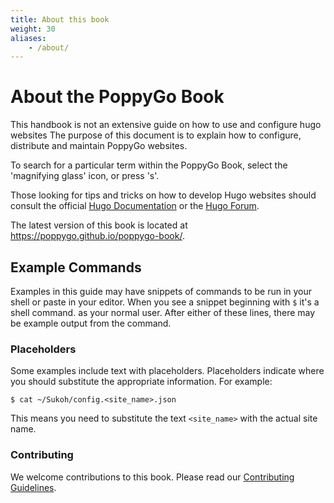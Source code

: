 ```yaml
---
title: About this book
weight: 30
aliases:
    - /about/
---
```


# About the PoppyGo Book

This handbook is not an extensive guide on how to use and configure hugo
websites The purpose of this document is to explain how to configure,
distribute and maintain PoppyGo websites.

To search for a particular term within the PoppyGo Book, select the 'magnifying
glass' icon, or press 's'.

Those looking for tips and tricks on how to develop Hugo websites should
consult the official [Hugo Documentation](https://gohugo.io/documentation/) or
the [Hugo Forum](https://discourse.gohugo.io/).

The latest version of this book is located at https://poppygo.github.io/poppygo-book/.

## Example Commands

Examples in this guide may have snippets of commands to be run in your shell or
paste in your editor. When you see a snippet beginning with `$` it's a shell command.
as your normal user. After either of these lines, there may be example output
from the command.

### Placeholders

Some examples include text with placeholders. Placeholders indicate where you
should substitute the appropriate information. For example:

```
$ cat ~/Sukoh/config.<site_name>.json
```

This means you need to substitute the text `<site_name>` with the actual site
name.

### Contributing

We welcome contributions to this book. Please read our [Contributing
Guidelines](https://github.com/poppygo/poppygo-book/blob/main/CONTRIBUTING.md).
